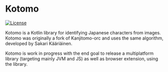 # Kotomo

[![License](https://img.shields.io/badge/license-Apache%202-blue.svg)](https://raw.githubusercontent.com/Ifropc/Kotomo/master/LICENSE.txt)

Kotomo is a Kotlin library for identifying Japanese characters from images.  
Kotomo was originally a fork of Kanjitomo-orc and uses the same algorithm, developed by Sakari Kääriäinen.

Kotomo is work in progress with the end goal to release a multiplatform library (targeting mainly JVM and JS) 
as well as browser extension, using the library.
